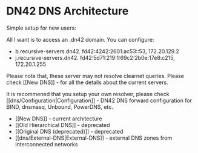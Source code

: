 # DN42 DNS Architecture

Simple setup for new users:

All I want is to access an .dn42 domain. You can configure:
* b.recursive-servers.dn42. fd42:4242:2601:ac53::53, 172.20.129.2
* j.recursive-servers.dn42. fd42:5d71:219:1:69c2:2b0e:17e8:c215, 172.20.1.255

Please note that, these server may not resolve clearnet queries. Please check [[New DNS]] - for all the details about the current servers.

It is recommened that you setup your own resolver, please check [[dns/Configuration|Configuration]] - DN42 DNS forward configuration for BIND, dnsmasq, Unbound, PowerDNS, etc.

* [[New DNS]] - current architecture
* [[Old Hierarchical DNS]] - deprecated
* [[Original DNS (deprecated)]] - deprecated
* [[dns/External-DNS|External-DNS]] - external DNS zones from interconnected networks
